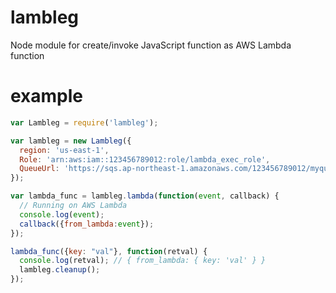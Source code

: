 # lambleg

Node module for create/invoke JavaScript function as AWS Lambda function

# example

```js
var Lambleg = require('lambleg');

var lambleg = new Lambleg({
  region: 'us-east-1',
  Role: 'arn:aws:iam::123456789012:role/lambda_exec_role',
  QueueUrl: 'https://sqs.ap-northeast-1.amazonaws.com/123456789012/myqueue'
});

var lambda_func = lambleg.lambda(function(event, callback) {
  // Running on AWS Lambda
  console.log(event);
  callback({from_lambda:event});
});

lambda_func({key: "val"}, function(retval) {
  console.log(retval); // { from_lambda: { key: 'val' } }
  lambleg.cleanup();
});
```
